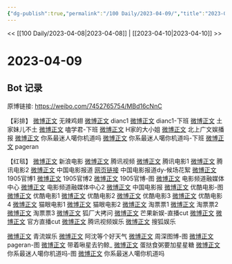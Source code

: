 ```yaml
---
{"dg-publish":true,"permalink":"/100 Daily/2023-04-09/","title":"2023-04-09","created":"2023-04-09T19:36:37.291+08:00","updated":"2023-04-10T17:51:24.178+08:00"}
---
```



<< [[100 Daily/2023-04-08\|2023-04-08]] | [[2023-04-10\|2023-04-10]] >>

# 2023-04-09

## Bot 记录

原博链接:
https://weibo.com/7452765754/MBd16cNnC

【彩排】
[微博正文](http://weibo.com/7495641082/MBc45nxmt) 无辣鸡翅
[微博正文](http://weibo.com/p/1000001857196980_4888607452042190) dianc1
[微博正文](http://weibo.com/1857196980/MBaH8h3H6) dianc1-下班
[微博正文](http://weibo.com/6781279245/MB8iCo0dC) 土家妹儿不土
[微博正文](http://weibo.com/1901459883/MB9nzwIce) 嗑学君-下班
[微博正文](http://weibo.com/2335082464/MB5JkeFfM) H家的大小姐
[微博正文](https://weibo.com/5463586595/MB5tFc9eU) 北上广文娱播报
[微博正文](https://weibo.com/7724525486/MB61Itscw) 你系最迷人噶你机道吗
[微博正文](https://weibo.com/7724525486/4888395765780567) 你系最迷人噶你机道吗-下班
[微博正文](http://weibo.com/7633014126/MBaBQwFC0) pageran

【红毯】
[微博正文](http://weibo.com/1623886424/MBcr413Un) 新浪电影
[微博正文](http://weibo.com/2591595652/MBctixKUj) 腾讯视频
[微博正文](http://weibo.com/3861674840/MBcw4gW9t) 腾讯电影1
[微博正文](http://weibo.com/3861674840/MBcCUuT2o) 腾讯电影2
[微博正文](http://weibo.com/1261788454/MBcAspLwR) 中国电影报道
[网页链接](https://weibo.cn/sinaurl?u=https%3A%2F%2Fv.douyin.com%2FAt69QMF) 中国电影报道dy-候场花絮
[微博正文](https://weibo.com/1635270132/MBcqZdXkQ) 1905官博1
[微博正文](https://weibo.com/1635270132/MBcvtz0VJ) 1905官博2
[微博正文](https://weibo.com/1635270132/MBctpDdL4) 1905官博-图
[微博正文](http://weibo.com/6495544869/MBcrhx39p) 电影频道融媒体中心
[微博正文](https://weibo.com/6495544869/4888683428189049) 电影频道融媒体中心2
[微博正文](https://weibo.com/2304129841/4888666097583636) 中国电影报
[微博正文](https://weibo.com/1677960582/MBclBhnms) 优酷电影-图
[微博正文](https://weibo.com/1677960582/MBcngsdfE) 优酷电影1
[微博正文](https://weibo.com/1677960582/MBcoN0KoW) 优酷电影2
[微博正文](https://weibo.com/1677960582/MBcpcn7KV) 优酷电影3
[微博正文](https://weibo.com/1677960582/MBcqrcRx0) 优酷电影4
[微博正文](https://weibo.com/2611607127/MBcqL5eT4) 猫眼电影1
[微博正文](https://weibo.com/2611607127/MBczrbL4Z) 猫眼电影2
[微博正文](https://weibo.com/2095820504/MBcogeTDw) 淘票票1
[微博正文](https://weibo.com/2095820504/MBcqZf42k) 淘票票2
[微博正文](https://weibo.com/2095820504/MBczpDA0e) 淘票票3
[微博正文](https://weibo.com/6525010965/4888663084767293) 狐厂大拷问
[微博正文](http://weibo.com/1591169702/MBcpi09BW) 芒果新娱-直播cut
[微博正文](https://weibo.com/1786590437/4888690462298745) [微博正文](https://weibo.com/1591169702/4888689787013692) 官方直播cut
[微博正文](https://weibo.com/6426064539/4888673185434791) 腾讯视频娱乐
[微博正文](https://weibo.com/1843633441/4888662867444633) 搜狐娱乐

[微博正文](http://weibo.com/6192935507/MBcoU6euW) 青流娱乐
[微博正文](http://weibo.com/1775997674/MBcomq0ym) 阿沈等个好天气
[微博正文](http://weibo.com/2975204920/MBcE7DFhs) 周深图博-图
[微博正文](http://weibo.com/7633014126/MBctuo6DJ) pageran-图
[微博正文](http://weibo.com/3246571812/MBcxMDppK) 带着啾星去钓鲸_
[微博正文](http://weibo.com/6048634807/MBcGFEwdQ) 蛋挞食粥要加星星糖
[微博正文](http://weibo.com/7724525486/MBczTwwQa) 你系最迷人噶你机道吗-图
[微博正文](https://weibo.com/7724525486/4888674439011062) 你系最迷人噶你机道吗
